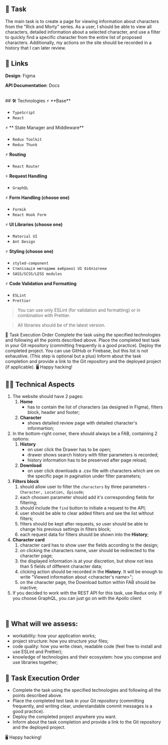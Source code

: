 ## 🚀 Task
The main task is to create a page for viewing information about characters from the "Rick and Morty" series. As a user, I should be able to view all characters, detailed information about a selected character, and use a filter to quickly find a specific character from the entire list of proposed characters. Additionally, my actions on the site should be recorded in a history that I can later review.
<br>

## 📎 Links
**Design**: Figma

**API Documentation**: Docs

<br>
## 🛠 Technologies
⚡️ **Base**

- ```TypeScript```
- ```React``` 

⚡️ ** State Manager and Middleware**

- ```Redux Toolkit```
- ```Redux Thunk```

⚡️ **Routing**

- ```React Router```

⚡️ **Request Handling**

- ```GraphQL```

⚡️ **Form Handling (choose one)**

- ```Formik``` 
- ```React Hook Form```


⚡️ **UI Libraries (choose one)**

- ```Material UI```
- ```Ant Design```

⚡️ **Styling (choose one)**

- ```styled-component```
- ```Стилізація методами вибраної UI бібліотеки``` 
- ```SASS/SCSS/LESS modules```

⚡️ **Code Validation and Formatting**

- ```ESLint``` 
- ```Prettier``` 

> You can use only ESLint (for validation and formatting) or in combination with Prettier.

> All libraries should be of the latest version.

📌 Task Execution Order
Complete the task using the specified technologies and following all the points described above.
Place the completed test task in your Git repository (committing frequently is a good practice).
Deploy the completed project. You can use GitHub or Firebase, but this list is not exhaustive. (This step is optional but a plus)
Inform about the task completion and provide a link to the Git repository and the deployed project (if applicable).
🖥 Happy hacking!



## 👩‍💻 Technical Aspects

1. The website should have 2 pages: 
   1) **Home**
      - has to contain the list of characters (as designed in Figma), filters block, header and footer;
   2) **Character**
      - shows detailed review page with detailed character's informartion;
2. In the bottom-right corner, there should always be a FAB, containing 2 options:
   1) **History**
      - on user click the Drawer has to be open;
      - drawer shows search history with filter parameters is recorded;
      - history information has to be preserved after page reload;
   2) **Download**
      - on user click downloads a .csv file with characters which are on the specific page in pagination under filter parameters;
3. **Filters block**
   1) should allow user to filter the `characters` by three parameters - `Character, Location, Episode`;
   2) each choosen parameter should add it's corresponding fields for filtering;
   3) should include the `find` button to initiate a request to the API;
   4) user should be able to clear added filters and see the list without filters;
   5) filters should be kept after requests, so user should be able to change his previous settings in filters block;
   6) each request data for filters should be shown into the **History**; 
4. **Character card**
   1) character card has to show user the fields according to the design;
   2) on clicking the characters name, user should be redirected to the character page;
   3) the displayed information is at your discretion, but show not less than 5 fields of different character data;
   4) clicking action should be recorded in the **History**. It will be enough to write "Viewed information about <character's name>";
   5) on the character page, the Download button within FAB should be inactive;
5. If you decided to work with the REST API for this task, use Redux only. If you choose GraphQL, you can just go on with the Apollo client

<br>

## 📌  What will we assess:
* workability: how your application works;
* project structure: how you structure your files;
* code quality: how you write clean, readable code (feel free to install and use ESLint and Prettier);
* knowledge of technologies and their ecosystem: how you compose and use libraries together;
  
## 📌 Task Execution Order

* Complete the task using the specified technologies and following all the points described above.
* Place the completed test task in your Git repository (committing frequently, and writing clear, understandable commit messages is a good practice).
* Deploy the completed project anywhere you want.
* Inform about the task completion and provide a link to the Git repository and the deployed project.



🖥  Happy hacking!
